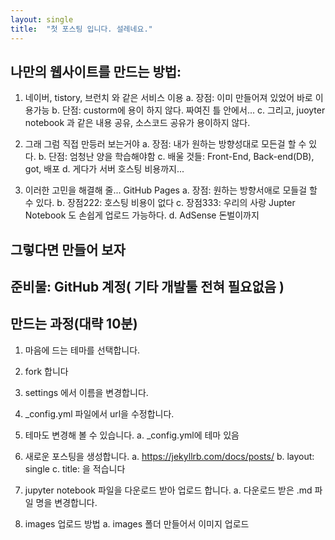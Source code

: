 ```yaml
---
layout: single
title:  "첫 포스팅 입니다. 설레네요."
---
```


## 나만의 웹사이트를 만드는 방법:

1. 네이버,  tistory, 브런치 와 같은 서비스 이용
a. 장점: 이미 만들어져 있었어 바로 이용가능
b. 단점: custorm에 용이 하지 않다. 짜여진 틀 안에서...
c. 그리고, juoyter notebook 과 같은 내용 공유, 소스코드 공유가 용이하지 않다.

2. 그래 그럼 직접 만등러 보는거야
a. 장점: 내가 원하는 방향성대로 모든걸 할 수 있다.
b. 단점: 엄청난 양을 학습해야함
c. 배울 것들:  Front-End, Back-end(DB), got, 배포
d. 게다가 서버 호스팅 비용까지...

3. 이러한 고민을 해결해 줄... GitHub Pages
a. 장점: 원하는 방향서애로 모들걸 할 수 있다.
b. 장점222: 호스팅 비용이 없다
c. 장점333: 우리의 사랑 Jupter Notebook 도 손쉽게 업로드 가능하다.
d. AdSense 돈벌이까지

## 그렇다면 만들어 보자
## 준비물: GitHub 계정( 기타 개발툴 전혀 필요없음 )

## 만드는 과정(대략 10분)
1. 마음에 드는 테마를 선택합니다.

2. fork 합니다

3. settings 에서 이름을 변경합니다.

4. _config.yml 파일에서 url을 수정합니다.

5. 테마도 변경해 볼 수 있습니다.
a.  _config.yml에 테마 있음
6. 새로운 포스팅을 생성합니다.
a. https://jekyllrb.com/docs/posts/
b. layout: single
c. title: 을 적습니다

7. jupyter notebook 파일을 다운로드 받아 업로드 합니다.
a. 다운로드 받은 .md 파일 명을 변경합니다.

8. images 업로드 방법
a. images 폴더 만들어서 이미지 업로드
